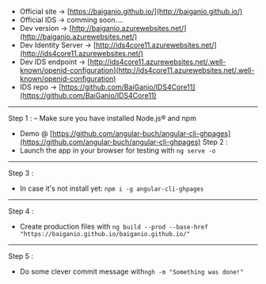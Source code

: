 - Official site -> [https://baiganio.github.io/](http://baiganio.github.io/)
- Official IDS -> comming soon....
- Dev version -> [http://baiganio.azurewebsites.net/](http://baiganio.azurewebsites.net/)
- Dev Identity Server -> [http://ids4core11.azurewebsites.net/](http://ids4core11.azurewebsites.net/)
- Dev IDS endpoint -> [http://ids4core11.azurewebsites.net/.well-known/openid-configuration](http://ids4core11.azurewebsites.net/.well-known/openid-configuration)
- IDS repo -> [https://github.com/BaiGanio/IDS4Core11](https://github.com/BaiGanio/IDS4Core11)
-----------------------------------------------------
Step 1 :
– Make sure you have installed Node.js® and npm
- Demo @ [https://github.com/angular-buch/angular-cli-ghpages](https://github.com/angular-buch/angular-cli-ghpages)
Step 2 :
- Launch the app in your browser for testing with `ng serve -o`
-----------------------------------------------------
Step 3 :
- In case it's not install yet: `npm i -g angular-cli-ghpages`
-----------------------------------------------------
Step 4 :
 - Create production files with `ng build --prod --base-href "https://baiganio.github.io/baiganio.github.io/"`
-----------------------------------------------------
Step 5 :
- Do some clever commit message with`ngh -m "Something was done!"`
